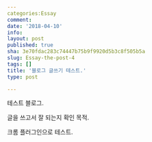```yaml
---
categories:Essay
comment: 
date: '2018-04-10'
info: 
layout: post
published: true
sha: 3e70fdac283c74447b75b9f9920d5b3c8f505b5a
slug: Essay-the-post-4
tags: []
title: '블로그 글쓰기 테스트.'
type: post

---
```


테스트 블로그.

글을 쓰고서 잘 되는지 확인 목적.

크롬 플러그인으로 테스트.

